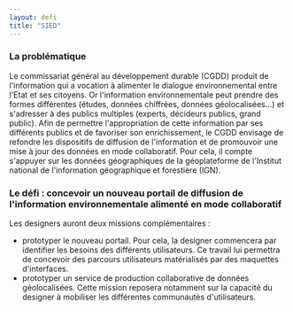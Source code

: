 ```yaml
---
layout: defi
title: "SIED"
---
```


### La problématique

Le commissariat général au développement durable (CGDD) produit de l'information qui a vocation à alimenter le dialogue environnemental entre l'Etat et ses citoyens. Or l'information environnementale peut prendre des formes différentes (études, données chiffrées, données géolocalisées...) et s'adresser à des publics multiples (experts, décideurs publics, grand public). Afin de permettre l'appropriation de cette information par ses différents publics et de favoriser son enrichissement, le CGDD envisage de refondre les dispositifs de diffusion de l'information et de promouvoir une mise à jour des données en mode collaboratif. Pour cela, il compte s'appuyer sur les données géographiques de la géoplateforme de l'Institut national de l'information géographique et forestière (IGN).

### Le défi : concevoir un nouveau portail de diffusion de l'information environnementale alimenté en mode collaboratif

Les designers auront deux missions complémentaires : 
- prototyper le nouveau portail. Pour cela, la designer commencera par identifier les besoins des différents utilisateurs. Ce travail lui permettra de concevoir des parcours utilisateurs matérialisés par des maquettes d'interfaces.
- prototyper un service de production collaborative  de données géolocalisées. Cette mission reposera notamment sur la capacité du designer à mobiliser les différentes communautés d'utilisateurs.
